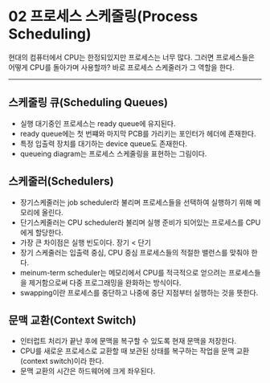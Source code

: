 # 02 프로세스 스케줄링(Process Scheduling)
현대의 컴퓨터에서 CPU는 한정되있지만 프로세스는 너무 많다. 그러면 프로세스들은 어떻게 CPU를 돌아가며 사용할까? 바로 프로세스 스케줄러가 그 역할을 한다.
***

## 스케줄링 큐(Scheduling Queues)
* 실행 대기중인 프로세스는 ready queue에 유지된다.
* ready queue에는 첫 번쨰와 마지막 PCB를 가리키는 포인터가 헤더에 존재한다.
* 특정 입출력 장치를 대기하는 device queue도 존재한다.
* queueing diagram는 프로세스 스케줄링을 표현하는 그림이다.

## 스케줄러(Schedulers)
* 장기스케줄러는 job scheduler라 불리며 프로세스들을 선택하여 실행하기 위해 메모리에 올린다.
* 단기스케줄러는 CPU scheduler라 불리며 실행 준비가 되어있는 프로세스를 CPU에게 할당한다.
* 가장 큰 차이점은 실행 빈도이다. 장기 < 단기
* 장기 스케줄러는 입출력 중심, CPU 중심 프로세스들의 적절한 밸런스를 맞춰야 한다.
* meinum-term scheduler는 메모리에서 CPU를 적극적으로 얻으려는 프로세스들을 제거함으로써 다중 프로그래밍을 완화하는 방식이다.
* swapping이란 프로세스를 중단하고 나중에 중단 지점부터 실행하는 것을 뜻한다.

## 문맥 교환(Context Switch)
* 인터럽트 처리가 끝난 후에 문맥을 복구할 수 있도록 현재 문맥을 저장한다.
* CPU를 새로운 프로세스로 교환할 때 보관된 상태를 복구하는 작업을 문맥 교환(context switch)이라 한다.
* 문맥 교환의 시간은 하드웨어에 크게 좌우된다.